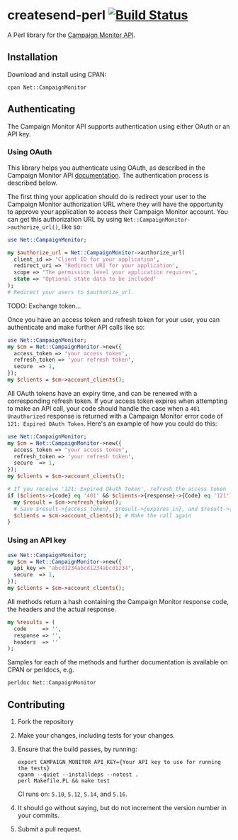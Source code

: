 # createsend-perl [![Build Status](https://secure.travis-ci.org/campaignmonitor/createsend-perl.png?branch=master)][travis]
A Perl library for the [Campaign Monitor API](http://www.campaignmonitor.com/api/).

[travis]: http://travis-ci.org/campaignmonitor/createsend-perl

## Installation

Download and install using CPAN:

```
cpan Net::CampaignMonitor
```

## Authenticating

The Campaign Monitor API supports authentication using either OAuth or an API key.

### Using OAuth

This library helps you authenticate using OAuth, as described in the Campaign Monitor API [documentation](http://www.campaignmonitor.com/api/getting-started/#authenticating_with_oauth). The authentication process is described below.

The first thing your application should do is redirect your user to the Campaign Monitor authorization URL where they will have the opportunity to approve your application to access their Campaign Monitor account. You can get this authorization URL by using `Net::CampaignMonitor->authorize_url()`, like so:

```perl
use Net::CampaignMonitor;

my $authorize_url = Net::CampaignMonitor->authorize_url(
  client_id => 'Client ID for your application',
  redirect_uri => 'Redirect URI for your application',
  scope => 'The permission level your application requires',
  state => 'Optional state data to be included'
);
# Redirect your users to $authorize_url.
```

TODO: Exchange token...

Once you have an access token and refresh token for your user, you can authenticate and make further API calls like so:

```perl
use Net::CampaignMonitor;
my $cm = Net::CampaignMonitor->new({
  access_token => 'your access token',
  refresh_token => 'your refresh token',
  secure  => 1,
});
my $clients = $cm->account_clients();
```

All OAuth tokens have an expiry time, and can be renewed with a corresponding refresh token. If your access token expires when attempting to make an API call, your code should handle the case when a `401 Unauthorized` response is returned with a Campaign Monitor error code of `121: Expired OAuth Token`. Here's an example of how you could do this:

```perl
use Net::CampaignMonitor;
my $cm = Net::CampaignMonitor->new({
  access_token => 'your access token',
  refresh_token => 'your refresh token',
  secure  => 1,
});
my $clients = $cm->account_clients();

# If you receive '121: Expired OAuth Token', refresh the access token
if ($clients->{code} eq '401' && $clients->{response}->{Code} eq '121') {
  my $result = $cm->refresh_token();
  # Save $result->{access_token}, $result->{expires_in}, and $result->{refresh_token}
  $clients = $cm->account_clients(); # Make the call again
}
```

### Using an API key

```perl
use Net::CampaignMonitor;
my $cm = Net::CampaignMonitor->new({
  api_key => 'abcd1234abcd1234abcd1234',
  secure  => 1,
});
my $clients = $cm->account_clients();
```

All methods return a hash containing the Campaign Monitor response code, the headers and the actual response.

```perl
my %results = (
  code     => '',
  response => '',
  headers  => ''
);
```

Samples for each of the methods and further documentation is available on CPAN or perldocs, e.g.

```
perldoc Net::CampaignMonitor
```

## Contributing
1. Fork the repository
2. Make your changes, including tests for your changes.
3. Ensure that the build passes, by running:

    ```
    export CAMPAIGN_MONITOR_API_KEY={Your API key to use for running the tests}
    cpanm --quiet --installdeps --notest .
    perl Makefile.PL && make test
    ```

    CI runs on: `5.10`, `5.12`, `5.14`, and `5.16`.

4. It should go without saying, but do not increment the version number in your commits.
5. Submit a pull request.